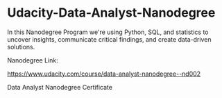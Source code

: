 # Udacity-Data-Analyst-Nanodegree
In this Nanodegree Program we're using Python, SQL, and statistics to uncover insights, communicate critical findings, and create data-driven solutions.

Nanodegree Link:

https://www.udacity.com/course/data-analyst-nanodegree--nd002

Data Analyst Nanodegree Certificate
